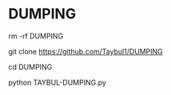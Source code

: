 # DUMPING 

rm -rf DUMPING

git clone https://github.com/Taybul1/DUMPING

cd DUMPING

python TAYBUL-DUMPING.py

